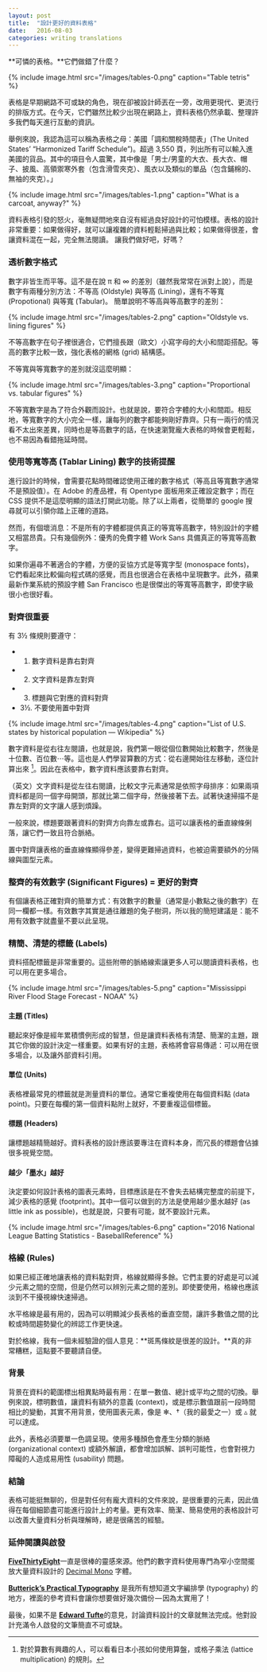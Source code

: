 ```yaml
---
layout: post
title:  "設計更好的資料表格"
date:   2016-08-03
categories: writing translations
---
```


**可憐的表格。**它們做錯了什麼？

{% include image.html src="/images/tables-0.png" caption="Table tetris" %}

表格是早期網路不可或缺的角色，現在卻被設計師丟在一旁，改用更現代、更流行的排版方式。在今天，它們雖然比較少出現在網路上，資料表格仍然承載、整理許多我們每天進行互動的資訊。

舉例來說，我認為這可以稱為表格之母：美國「調和關稅時間表」(The United States’ “Harmonized Tariff Schedule”)。超過 3,550 頁，列出所有可以輸入進美國的貨品。其中的項目令人震驚，其中像是「男士/男童的大衣、長大衣、帽子、披風、高領禦寒外套（包含滑雪夾克）、風衣以及類似的單品（包含鋪棉的、無袖的夾克）。」

{% include image.html src="/images/tables-1.png" caption="What is a carcoat, anyway?" %}

資料表格引發的怒火，毫無疑問地來自沒有經過良好設計的可怕模樣。表格的設計非常重要：如果做得好，就可以讓複雜的資料輕鬆掃過與比較；如果做得很差，會讓資料混在一起，完全無法閱讀。
讓我們做好吧，好嗎？

### 透析數字格式

數字非皆生而平等。這不是在說 π 和 ∞ 的差別（雖然我常常在派對上說），而是數字有兩種分別方法：不等高 (Oldstyle) 與等高 (Lining)，還有不等寬 (Propotional) 與等寬 (Tabular)。
簡單說明不等高與等高數字的差別：

{% include image.html src="/images/tables-2.png" caption="Oldstyle vs. lining figures" %}

不等高數字在句子裡很適合，它們擅長跟（歐文）小寫字母的大小和間距搭配。等高的數字比較一致，強化表格的網格 (grid) 結構感。

不等寬與等寬數字的差別就沒這麼明顯：

{% include image.html src="/images/tables-3.png" caption="Proportional vs. tabular figures" %}

不等寬數字是為了符合外觀而設計。也就是說，要符合字體的大小和間距。相反地，等寬數字的大小完全一樣，讓每列的數字都能夠剛好靠齊。只有一兩行的情況看不太出來差異，同時也是等高數字的話，在快速瀏覽龐大表格的時候會更輕鬆，也不易因為看錯拖延時間。


### 使用等寬等高 (Tablar Lining) 數字的技術提醒

進行設計的時候，會需要花點時間確認使用正確的數字格式（等高且等寬數字通常不是預設值）。在 Adobe 的產品裡，有 Opentype 面板用來正確設定數字；而在 CSS 提供不是這麼明顯的語法打開此功能。除了以上兩者，從簡單的 google 搜尋就可以引領你踏上正確的道路。

然而，有個壞消息：不是所有的字體都提供真正的等寬等高數字，特別設計的字體又相當昂貴。只有幾個例外：優秀的免費字體 Work Sans 具備真正的等寬等高數字。

如果你遍尋不著適合的字體，方便的妥協方式是等寬字型 (monospace fonts)，它們看起來比較偏向程式碼的感覺，而且也很適合在表格中呈現數字。此外，蘋果最新作業系統的預設字體 San Francisco 也是很傑出的等寬等高數字，即使字級很小也很好看。

### 對齊很重要

有 3½ 條規則要遵守：

* 1. 數字資料是靠右對齊
* 2. 文字資料是靠左對齊
* 3. 標題與它對應的資料對齊
* 3½. 不要使用置中對齊

{% include image.html src="/images/tables-4.png" caption="List of U.S. states by historical population — Wikipedia" %}

數字資料是從右往左閱讀，也就是說，我們第一眼從個位數開始比較數字，然後是十位數、百位數⋯等。這也是人們學習算數的方式：從右邊開始往左移動，逐位計算出來 [^1]。因此在表格中，數字資料應該要靠右對齊。

（英文）文字資料是從左往右閱讀，比較文字元素通常是依照字母排序：如果兩項資料都是同一個字母開頭，那就比第二個字母，然後接著下去。試著快速掃描不是靠左對齊的文字讓人感到煩躁。

一般來說，標題要跟著資料的對齊方向靠左或靠右。這可以讓表格的垂直線條俐落，讓它們一致且符合脈絡。

置中對齊讓表格的垂直線條顯得參差，變得更難掃過資料，也被迫需要額外的分隔線與圖型元素。

### 整齊的有效數字 (Significant Figures) = 更好的對齊

有個讓表格正確對齊的簡單方式：有效數字的數量（通常是小數點之後的數字）在同一欄都一樣。有效數字其實是通往離題的兔子樹洞，所以我的簡短建議是：能不用有效數字就盡量不要以此呈現。

### 精簡、清楚的標籤 (Labels)

資料搭配標籤是非常重要的。這些附帶的脈絡線索讓更多人可以閱讀資料表格，也可以用在更多場合。

{% include image.html src="/images/tables-5.png" caption="Mississippi River Flood Stage Forecast - NOAA" %}


#### 主題 (Titles)

聽起來好像是經年累積慣例形成的智慧，但是讓資料表格有清楚、簡潔的主題，跟其它你做的設計決定一樣重要。如果有好的主題，表格將會容易傳遞：可以用在很多場合，以及讓外部資料引用。

#### 單位 (Units)

表格裡最常見的標籤就是測量資料的單位。通常它重複使用在每個資料點 (data point)。只要在每欄的第一個資料點附上就好，不要重複這個標籤。

#### 標題 (Headers)

讓標題越精簡越好。資料表格的設計應該要專注在資料本身，而冗長的標題會佔據很多視覺空間。

#### 越少「墨水」越好

決定要如何設計表格的圖表元素時，目標應該是在不會失去結構完整度的前提下，減少表格的感覺 (footprint)。其中一個可以做到的方法是使用越少墨水越好 (as little ink as possible)，也就是說，只要有可能，就不要設計元素。

{% include image.html src="/images/tables-6.png" caption="2016 National League Batting Statistics - BaseballReference" %}

### 格線 (Rules)

如果已經正確地讓表格的資料點對齊，格線就顯得多餘。它們主要的好處是可以減少元素之間的空間，但是仍然可以辨別元素之間的差別。即使要使用，格線也應該淡到不干擾視線快速掃過。

水平格線是最有用的，因為可以明顯減少長表格的垂直空間，讓許多數值之間的比較或時間趨勢變化的辨認工作更快速。

對於格線，我有一個未經驗證的個人意見：**斑馬條紋是很差的設計。**真的非常糟糕，這點要不要聽請自便。

### 背景

背景在資料的範圍標出相異點時最有用：在單一數值、總計或平均之間的切換。舉例來說，標明數值，讓資料有額外的意義 (context)，或是標示數值跟前一段時間相比的變動，其實不用背景，使用圖表元素，像是 ✻、†（我的最愛之一）或 ▵ 就可以達成。

此外，表格必須要單一色調呈現。使用多種顏色會產生分類的脈絡 (organizational context) 或額外解讀，都會增加誤解、誤判可能性，也會對視力障礙的人造成易用性 (usability) 問題。

### 結論

表格可能挺無聊的，但是對任何有龐大資料的文件來說，是很重要的元素，因此值得在每個細節盡可能進行設計上的考量。更有效率、簡潔、簡易使用的表格設計可以改善大量資料分析與理解時，總是很痛苦的經驗。

### 延伸閱讀與啟發

[**FiveThirtyEight**](http://fivethirtyeight.com/features/the-rise-and-rise-of-nneka-ogwumike/)一直是很棒的靈感來源。他們的數字資料使用專門為窄小空間擺放大量資料設計的 [Decimal Mono](https://www.myfonts.com/fonts/tipografiaramis/decima-mono/) 字體。

[**Butterick’s Practical Typography**](http://practicaltypography.com/) 是我所有想知道文字編排學 (typography) 的地方，裡面的參考資料會讓你想要做好幾次備份 — 因為太實用了！

最後，如果不是 [**Edward Tufte**](http://www.edwardtufte.com/bboard/q-and-a-fetch-msg?msg_id=00041I)的意見，討論資料設計的文章就無法完成。他對設計充滿令人啟發的文筆簡直不可或缺。

[^1]: 對於算數有興趣的人，可以看看日本小孩如何使用算盤，或格子乘法 (lattice multiplication) 的規則。